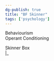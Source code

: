 ```yaml
---  
dg-publish: true  
title: "BF Skinner"  
tags: ['psychology']  
---  
```

  
Behaviourism  
Operant Conditioning  
  
Skinner Box  
|_  